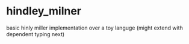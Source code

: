 # hindley_milner
basic hinly miller implementation over a toy languge (might extend with dependent typing next)
